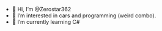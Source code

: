 - 👋 Hi, I’m @Zerostar362
- 👀 I’m interested in cars and programming (weird combo).
- 🌱 I’m currently learning C#

<!---
Zerostar362/Zerostar362 is a ✨ special ✨ repository because its `README.md` (this file) appears on your GitHub profile.
You can click the Preview link to take a look at your changes.
--->
